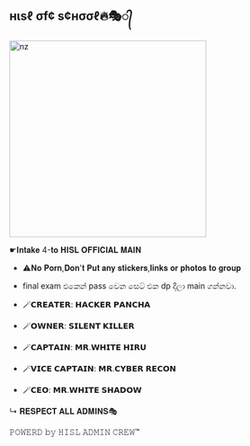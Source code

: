 ## нιѕℓ σf¢ ѕ¢нσσℓ🔥🎭᭄

<img src="https://telegra.ph/file/6510091f5e96d9a8f49c4.jpg" alt="nz" width="350"/>
</p>

☛𝐈𝐧𝐭𝐚𝐤𝐞 4-𝐭𝐨 𝐇𝐈𝐒𝐋 𝐎𝐅𝐅𝐈𝐂𝐈𝐀𝐋 𝐌𝐀𝐈𝐍

- ⚠️𝐍𝐨 𝐏𝐨𝐫𝐧,𝐃𝐨𝐧'𝐭 𝐏𝐮𝐭 𝐚𝐧𝐲 𝐬𝐭𝐢𝐜𝐤𝐞𝐫𝐬,𝐥𝐢𝐧𝐤𝐬 𝐨𝐫 𝐩𝐡𝐨𝐭𝐨𝐬 𝐭𝐨 𝐠𝐫𝐨𝐮𝐩

- final exam එකෙන් pass වෙන සෙට් එක dp දීලා main ගන්නවා.

- 🪄𝗖𝗥𝗘𝗔𝗧𝗘𝗥: 𝗛𝗔𝗖𝗞𝗘𝗥 𝗣𝗔𝗡𝗖𝗛𝗔
- 🪄𝗢𝗪𝗡𝗘𝗥: 𝗦𝗜𝗟𝗘𝗡𝗧 𝗞𝗜𝗟𝗟𝗘𝗥
- 🪄𝗖𝗔𝗣𝗧𝗔𝗜𝗡: 𝗠𝗥.𝗪𝗛𝗜𝗧𝗘 𝗛𝗜𝗥𝗨
- 🪄𝗩𝗜𝗖𝗘 𝗖𝗔𝗣𝗧𝗔𝗜𝗡: 𝗠𝗥.𝗖𝗬𝗕𝗘𝗥 𝗥𝗘𝗖𝗢𝗡
- 🪄𝗖𝗘𝗢: 𝗠𝗥.𝗪𝗛𝗜𝗧𝗘 𝗦𝗛𝗔𝗗𝗢𝗪

↳ 𝐑𝐄𝐒𝐏𝐄𝐂𝐓 𝐀𝐋𝐋 𝐀𝐃𝐌𝐈𝐍𝐒🎭

𝙿𝙾𝚆𝙴𝚁𝙳 𝚋𝚢 𝙷𝙸𝚂𝙻 𝙰𝙳𝙼𝙸𝙽 𝙲𝚁𝙴𝚆™
